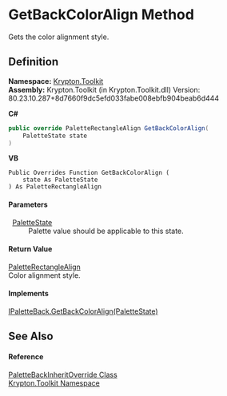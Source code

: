 # GetBackColorAlign Method


Gets the color alignment style.



## Definition
**Namespace:** <a href="79d2eac2-21f4-54ff-7552-b20c33c30600.md">Krypton.Toolkit</a>  
**Assembly:** Krypton.Toolkit (in Krypton.Toolkit.dll) Version: 80.23.10.287+8d7660f9dc5efd033fabe008ebfb904beab6d444

**C#**
``` C#
public override PaletteRectangleAlign GetBackColorAlign(
	PaletteState state
)
```
**VB**
``` VB
Public Overrides Function GetBackColorAlign ( 
	state As PaletteState
) As PaletteRectangleAlign
```



#### Parameters
<dl><dt>  <a href="93e626cd-00cf-240e-06c6-ab4d47e982ba.md">PaletteState</a></dt><dd>Palette value should be applicable to this state.</dd></dl>

#### Return Value
<a href="a08dda3c-812d-0f91-9954-af55a04393ca.md">PaletteRectangleAlign</a>  
Color alignment style.

#### Implements
<a href="d8bbd140-34de-c45a-ce9b-cca708b80570.md">IPaletteBack.GetBackColorAlign(PaletteState)</a>  


## See Also


#### Reference
<a href="2e18f059-8473-0e48-7528-bdeea40d88f3.md">PaletteBackInheritOverride Class</a>  
<a href="79d2eac2-21f4-54ff-7552-b20c33c30600.md">Krypton.Toolkit Namespace</a>  
